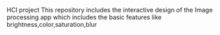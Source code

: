 HCI project
This repository includes the interactive design of the Image processing app which includes the basic features like brightness,color,saturation,blur
